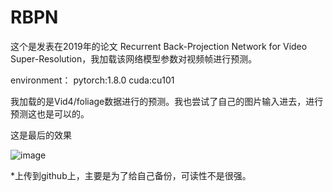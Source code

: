 # RBPN
这个是发表在2019年的论文 Recurrent Back-Projection Network for Video Super-Resolution，我加载该网络模型参数对视频帧进行预测。

environment：
pytorch:1.8.0
cuda:cu101

我加载的是Vid4/foliage数据进行的预测。我也尝试了自己的图片输入进去，进行预测这也是可以的。

这是最后的效果

![image](https://user-images.githubusercontent.com/31944875/112632755-81808980-8e73-11eb-9244-27a95938d5cf.png)


*上传到github上，主要是为了给自己备份，可读性不是很强。
